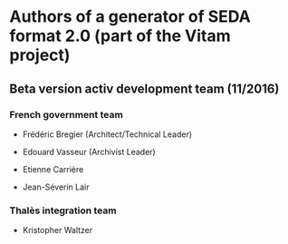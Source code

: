 # Authors of a generator of SEDA format 2.0 (part of the Vitam project)

## Beta version activ development team (11/2016)

### French government team

* Frédéric Bregier (Architect/Technical Leader)
* Edouard Vasseur (Archivist Leader)

* Etienne Carrière
* Jean-Séverin Lair

### Thalès integration team

* Kristopher Waltzer
